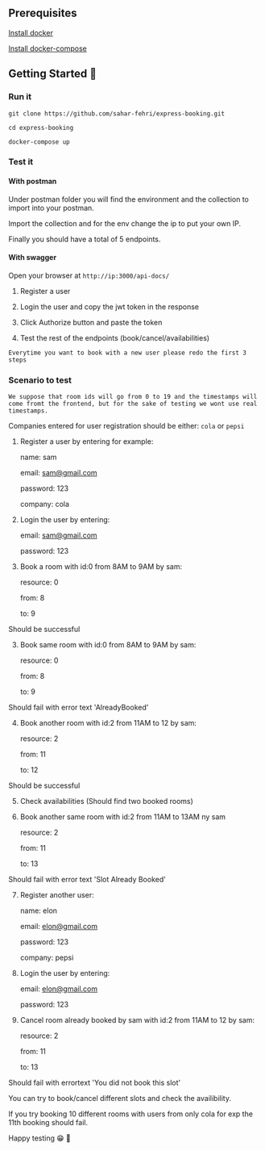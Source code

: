 ## Prerequisites

[Install docker](https://www.digitalocean.com/community/tutorials/how-to-install-and-use-docker-on-ubuntu-20-04-fr)

[Install docker-compose](https://www.digitalocean.com/community/tutorials/how-to-install-and-use-docker-compose-on-ubuntu-20-04-fr)

## Getting Started :rocket:

### Run it

 ````shell script
git clone https://github.com/sahar-fehri/express-booking.git
````

 ````shell script
cd express-booking
````

 ````shell script
docker-compose up
````

### Test it

#### With postman

Under postman folder you will find the environment and the collection to import into your postman.

Import the collection and for the env change the ip to put your own IP.

Finally you should have a total of 5 endpoints.

#### With swagger

Open your browser at `http://ip:3000/api-docs/`

1. Register a user

2. Login the user and copy the jwt token in the response

3. Click Authorize button and paste the token

4. Test the rest of the endpoints (book/cancel/availabilities)

`Everytime you want to book with a new user please redo the first 3 steps`

### Scenario to test

`We suppose that room ids will go from 0 to 19 and the timestamps will come fromt the frontend, but for the sake of testing we wont use real timestamps.`

Companies entered for user registration should be either: `cola` or `pepsi`

1. Register a user by entering for example:

    name: sam

    email: sam@gmail.com

    password: 123

    company: cola

2. Login the user by entering:

    email: sam@gmail.com

    password: 123

3. Book a room with id:0 from 8AM to 9AM by sam:

    resource: 0

    from: 8

    to: 9

Should be successful

3. Book same room with id:0 from 8AM to 9AM by sam:

    resource: 0

    from: 8

    to: 9

Should fail with error text 'AlreadyBooked'

4. Book another room with id:2 from 11AM to 12 by sam:

    resource: 2

    from: 11

    to: 12

Should be successful

5. Check availabilities (Should find two booked rooms)

6. Book another same room with id:2 from 11AM to 13AM ny sam

    resource: 2

    from: 11

    to: 13

Should fail with error text 'Slot Already Booked'

7. Register another user:

   name: elon

    email: elon@gmail.com

    password: 123

    company: pepsi

8. Login the user by entering:

    email: elon@gmail.com

    password: 123

9. Cancel room already booked by sam with id:2 from 11AM to 12 by sam:

    resource: 2

    from: 11

    to: 13

Should fail with errortext 'You did not book this slot'

You can try to book/cancel different slots and check the availibility.

If you try booking 10 different rooms with users from only cola for exp the 11th booking should fail.


Happy testing 😁 🎉